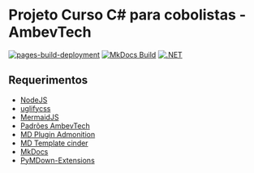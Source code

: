 # Projeto Curso C# para cobolistas - AmbevTech

[![pages-build-deployment](https://github.com/guionardo/ambevtech-csharp/actions/workflows/pages/pages-build-deployment/badge.svg)](https://guionardo.github.io/ambevtech-csharp/)
[![MkDocs Build](https://github.com/guionardo/ambevtech-csharp/actions/workflows/mkdocs.yml/badge.svg)](https://github.com/guionardo/ambevtech-csharp/actions/workflows/mkdocs.yml)
[![.NET](https://github.com/guionardo/ambevtech-csharp/actions/workflows/dotnet.yml/badge.svg)](https://github.com/guionardo/ambevtech-csharp/actions/workflows/dotnet.yml)

## Requerimentos

* [NodeJS](https:nodejs.org)
* [uglifycss](https://www.npmjs.com/package/uglifycss)
* [MermaidJS](https://mermaid-js.github.io)
* [Padrões AmbevTech](https://www.mundotech.com.br/conteudos/templates-padroes-ambevtech/)
* [MD Plugin Admonition](https://python-markdown.github.io/extensions/admonition/)
* [MD Template cinder](https://sourcefoundry.org/cinder/specimen/)
* [MkDocs](https://www.mkdocs.org/)
* [PyMDown-Extensions](https://facelessuser.github.io/pymdown-extensions/extensions)
